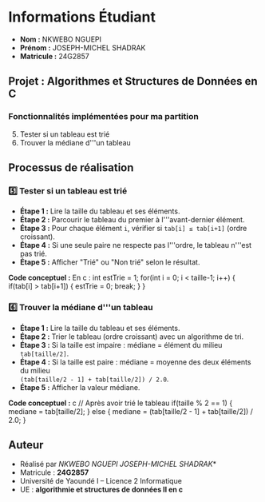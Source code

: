 # Informations Étudiant

- **Nom :** NKWEBO NGUEPI  
- **Prénom :** JOSEPH-MICHEL SHADRAK  
- **Matricule :** 24G2857  

##  Projet : Algorithmes et Structures de Données en C

### Fonctionnalités implémentées pour ma partition 

5. Tester si un tableau est trié  
6. Trouver la médiane d'\''un tableau  


##  Processus de réalisation

### 5️⃣ Tester si un tableau est trié
- **Étape 1 :** Lire la taille du tableau et ses éléments.  
- **Étape 2 :** Parcourir le tableau du premier à l'\''avant-dernier élément.  
- **Étape 3 :** Pour chaque élément `i`, vérifier si `tab[i] ≤ tab[i+1]` (ordre croissant).  
- **Étape 4 :** Si une seule paire ne respecte pas l'\''ordre, le tableau n'\''est pas trié.  
- **Étape 5 :** Afficher "Trié" ou "Non trié" selon le résultat.  

**Code conceptuel :**
  En c :
int estTrie = 1;
for(int i = 0; i < taille-1; i++) {
    if(tab[i] > tab[i+1]) {
        estTrie = 0;
        break;
    }
}


### 6️⃣ Trouver la médiane d'\''un tableau
- **Étape 1 :** Lire la taille du tableau et ses éléments.  
- **Étape 2 :** Trier le tableau (ordre croissant) avec un algorithme de tri.  
- **Étape 3 :** Si la taille est impaire : médiane = élément du milieu `tab[taille/2]`.  
- **Étape 4 :** Si la taille est paire : médiane = moyenne des deux éléments du milieu  
  `(tab[taille/2 - 1] + tab[taille/2]) / 2.0`.  
- **Étape 5 :** Afficher la valeur médiane.  

**Code conceptuel :**
c
// Après avoir trié le tableau
if(taille % 2 == 1) {
    mediane = tab[taille/2];
} else {
    mediane = (tab[taille/2 - 1] + tab[taille/2]) / 2.0;
}


## Auteur
- Réalisé par *NKWEBO NGUEPI JOSEPH-MICHEL SHADRAK**  
- Matricule : **24G2857**  
- Université de Yaoundé I – Licence 2 Informatique  
- UE : **algorithmie et  structures de données II en c**
